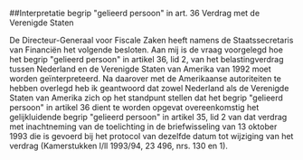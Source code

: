 <meta http-equiv='Content-Type' content='text/html; charset=utf-8' />

##Interpretatie begrip "gelieerd persoon" in art. 36 Verdrag met de Verenigde Staten

De Directeur-Generaal voor Fiscale Zaken heeft namens de Staatssecretaris van Financiën het volgende besloten.     Aan mij is de vraag voorgelegd hoe het begrip "gelieerd persoon" in artikel 36, lid 2, van het belastingverdrag tussen Nederland en de Verenigde Staten van Amerika van 1992 moet worden geïnterpreteerd. Na daarover met de Amerikaanse autoriteiten te hebben overlegd heb ik geantwoord dat zowel Nederland als de Verenigde Staten van Amerika zich op het standpunt stellen dat het begrip "gelieerd persoon" in artikel 36 dient te worden opgevat overeenkomstig het gelijkluidende begrip "gelieerd persoon" in artikel 35, lid 2 van dat verdrag met inachtneming van de toelichting in de briefwisseling van 13 oktober 1993 die is gevoerd bij het protocol van dezelfde datum tot wijziging van het verdrag (Kamerstukken l/ll 1993/94, 23 496, nrs. 130 en 1).   

